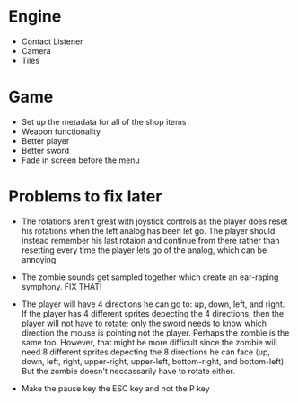 # Engine
- Contact Listener 
- Camera 
- Tiles

# Game
- Set up the metadata for all of the shop items
- Weapon functionality
- Better player 
- Better sword 
- Fade in screen before the menu

# Problems to fix later
- The rotations aren't great with joystick controls as the player does reset his rotations when the left analog has been let go. The player should instead remember his last rotaion and continue from there rather than resetting every time the player lets go of the analog, which can be annoying. 

- The zombie sounds get sampled together which create an ear-raping symphony. FIX THAT!

- The player will have 4 directions he can go to: up, down, left, and right. If the player has 4 different sprites depecting the 4 directions, then the player will not have to rotate; only the sword needs to know which direction the mouse is pointing not the player. Perhaps the zombie is the same too. However, that might be more difficult since the zombie will need 8 different sprites depecting the 8 directions he can face (up, down, left, right, upper-right, upper-left, bottom-right, and bottom-left). But the zombie doesn't neccassarily have to rotate either. 

- Make the pause key the ESC key and not the P key
